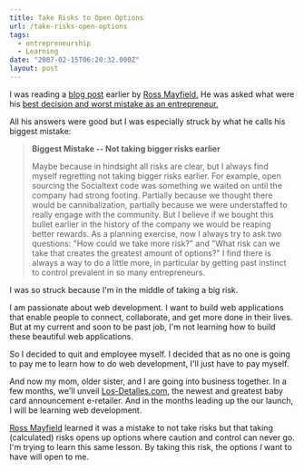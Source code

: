 ```yaml
---
title: Take Risks to Open Options
url: /take-risks-open-options
tags:
  - entrepreneurship
  - Learning
date: "2007-02-15T06:20:32.000Z"
layout: post
---
```


I was reading a [blog post][0] earlier by [Ross Mayfield.][1] He was asked what were his [best decision and worst mistake as an entrepreneur.][0]  
  
All his answers were good but I was especially struck by what he calls his biggest mistake:  

> **Biggest Mistake -- Not taking bigger risks earlier**  
>   
> Maybe because in hindsight all risks are clear, but I always find myself regretting not taking bigger risks earlier. For example, open sourcing the Socialtext code was something we waited on until the company had strong footing. Partially because we thought there would be cannibalization, partially because we were understaffed to really engage with the community. But I believe if we bought this bullet earlier in the history of the company we would be reaping better rewards. As a planning exercise, now I always try to ask two questions: "How could we take more risk?" and "What risk can we take that creates the greatest amount of options?" I find there is always a way to do a little more, in particular by getting past instinct to control prevalent in so many entrepreneurs.

  
I was so struck because I'm in the middle of taking a big risk.  
  
I am passionate about web development. I want to build web applications that enable people to connect, collaborate, and get more done in their lives. But at my current and soon to be past job, I'm not learning how to build these beautiful web applications.  
  
So I decided to quit and employee myself. I decided that as no one is going to pay me to learn how to do web development, I'll just have to pay myself.  
  
And now my mom, older sister, and I are going into business together. In a few months, we'll unveil [Los-Detalles.com][2], the newest and greatest baby card announcement e-retailer. And in the months leading up the our launch, I will be learning web development.  
  
[Ross Mayfield][3] learned it was a mistake to not take risks but that taking (calculated) risks opens up options where caution and control can never go. I'm trying to learn this same lesson. By taking this risk, the options _I_ want to have will open to me.

[0]: http://ross.typepad.com/blog/2007/02/entrepreneur_hi.html
[1]: http://ross.typepad.com/blog/
[2]: http://www.los-detalles.com
[3]: http://www.en.wikipedia.org/wiki/Ross_Mayfield